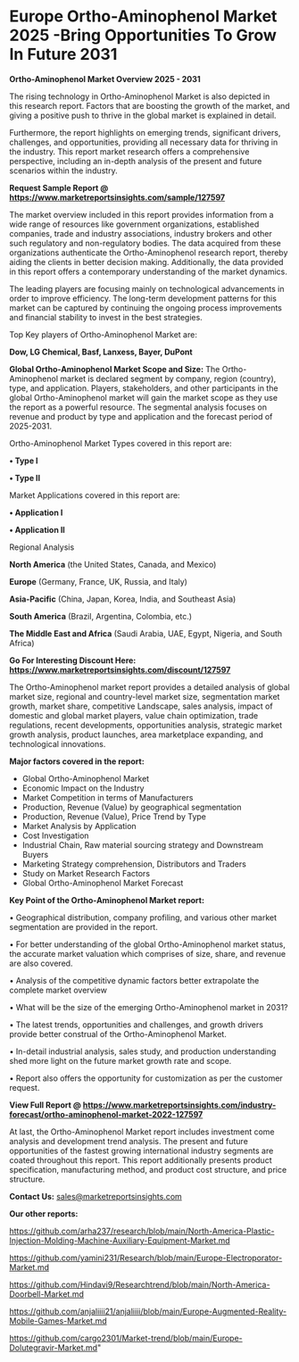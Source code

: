 # Europe Ortho-Aminophenol Market 2025 -Bring Opportunities To Grow In Future 2031

<Strong> Ortho-Aminophenol Market Overview 2025 - 2031</strong>

The rising technology in Ortho-Aminophenol Market is also depicted in this research report. Factors that are boosting the growth of the market, and giving a positive push to thrive in the global market is explained in detail.

Furthermore, the report highlights on emerging trends, significant drivers, challenges, and opportunities, providing all necessary data for thriving in the industry. This report market research offers a comprehensive perspective, including an in-depth analysis of the present and future scenarios within the industry.

<strong>Request Sample Report @ <a href=https://www.marketreportsinsights.com/sample/127597>https://www.marketreportsinsights.com/sample/127597</a></strong>

The market overview included in this report provides information from a wide range of resources like government organizations, established companies, trade and industry associations, industry brokers and other such regulatory and non-regulatory bodies. The data acquired from these organizations authenticate the Ortho-Aminophenol research report, thereby aiding the clients in better decision making. Additionally, the data provided in this report offers a contemporary understanding of the market dynamics.

The leading players are focusing mainly on technological advancements in order to improve efficiency. The long-term development patterns for this market can be captured by continuing the ongoing process improvements and financial stability to invest in the best strategies.

Top Key players of Ortho-Aminophenol Market are:

<strong>Dow, LG Chemical, Basf, Lanxess, Bayer, DuPont</strong>

<strong><b>Global Ortho-Aminophenol Market Scope and Size:</b></strong>
The Ortho-Aminophenol market is declared segment by company, region (country), type, and application. Players, stakeholders, and other participants in the global Ortho-Aminophenol market will gain the market scope as they use the report as a powerful resource. The segmental analysis focuses on revenue and product by type and application and the forecast period of 2025-2031.

Ortho-Aminophenol Market Types covered in this report are:

<strong>• Type I

• Type II</strong>

Market Applications covered in this report are:

<strong>• Application I

• Application II</strong> 

Regional Analysis

<strong>North America</strong> (the United States, Canada, and Mexico)

<strong>Europe</strong> (Germany, France, UK, Russia, and Italy)

<strong>Asia-Pacific</strong> (China, Japan, Korea, India, and Southeast Asia)

<strong>South America</strong> (Brazil, Argentina, Colombia, etc.)

<strong>The Middle East and Africa</strong> (Saudi Arabia, UAE, Egypt, Nigeria, and South Africa)

<strong>Go For Interesting Discount Here: <a href=https://www.marketreportsinsights.com/discount/127597>https://www.marketreportsinsights.com/discount/127597</a></strong>

The Ortho-Aminophenol market report provides a detailed analysis of global market size, regional and country-level market size, segmentation market growth, market share, competitive Landscape, sales analysis, impact of domestic and global market players, value chain optimization, trade regulations, recent developments, opportunities analysis, strategic market growth analysis, product launches, area marketplace expanding, and technological innovations.

<strong><b>Major factors covered in the report:</b></strong>
<ul>
  <li>Global Ortho-Aminophenol Market </li>
  <li>Economic Impact on the Industry</li>
  <li>Market Competition in terms of Manufacturers</li>
  <li>Production, Revenue (Value) by geographical segmentation</li>
  <li>Production, Revenue (Value), Price Trend by Type</li>
  <li>Market Analysis by Application</li>
  <li>Cost Investigation</li>
  <li>Industrial Chain, Raw material sourcing strategy and Downstream Buyers</li>
  <li>Marketing Strategy comprehension, Distributors and Traders</li>
  <li>Study on Market Research Factors</li>
  <li>Global Ortho-Aminophenol Market Forecast</li>
</ul>

<strong><b>Key Point of the Ortho-Aminophenol Market report:</b></strong>

• Geographical distribution, company profiling, and various other market segmentation are provided in the report.

• For better understanding of the global Ortho-Aminophenol market status, the accurate market valuation which comprises of size, share, and revenue are also covered.

• Analysis of the competitive dynamic factors better extrapolate the complete market overview

• What will be the size of the emerging Ortho-Aminophenol market in 2031?

• The latest trends, opportunities and challenges, and growth drivers provide better construal of the Ortho-Aminophenol Market.

• In-detail industrial analysis, sales study, and production understanding shed more light on the future market growth rate and scope.

• Report also offers the opportunity for customization as per the customer request.

<strong><b>View Full Report @ <a href=https://www.marketreportsinsights.com/industry-forecast/ortho-aminophenol-market-2022-127597>https://www.marketreportsinsights.com/industry-forecast/ortho-aminophenol-market-2022-127597</a></b></strong>


At last, the Ortho-Aminophenol Market report includes investment come analysis and development trend analysis. The present and future opportunities of the fastest growing international industry segments are coated throughout this report. This report additionally presents product specification, manufacturing method, and product cost structure, and price structure.

<strong>Contact Us:</strong>
sales@marketreportsinsights.com

<strong>Our other reports:</strong>

<a href=https://github.com/arha237/research/blob/main/North-America-Plastic-Injection-Molding-Machine-Auxiliary-Equipment-Market.md>https://github.com/arha237/research/blob/main/North-America-Plastic-Injection-Molding-Machine-Auxiliary-Equipment-Market.md</a>

<a href=https://github.com/yamini231/Research/blob/main/Europe-Electroporator-Market.md>https://github.com/yamini231/Research/blob/main/Europe-Electroporator-Market.md</a>

<a href=https://github.com/Hindavi9/Researchtrend/blob/main/North-America-Doorbell-Market.md>https://github.com/Hindavi9/Researchtrend/blob/main/North-America-Doorbell-Market.md</a>

<a href=https://github.com/anjaliiii21/anjaliiii/blob/main/Europe-Augmented-Reality-Mobile-Games-Market.md>https://github.com/anjaliiii21/anjaliiii/blob/main/Europe-Augmented-Reality-Mobile-Games-Market.md</a>

<a href=https://github.com/cargo2301/Market-trend/blob/main/Europe-Dolutegravir-Market.md>https://github.com/cargo2301/Market-trend/blob/main/Europe-Dolutegravir-Market.md</a>"
